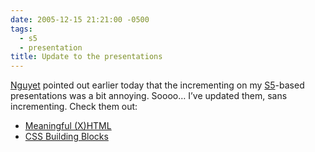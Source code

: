```yaml
---
date: 2005-12-15 21:21:00 -0500
tags:
  - s5
  - presentation
title: Update to the presentations
---
```


[Nguyet](http://www.livejournal.com/users/nofcna/) pointed out earlier today that the incrementing on my [S5](http://www.meyerweb.com/eric/tools/s5/)-based presentations was a bit annoying. Soooo… I’ve updated them, sans incrementing. Check them out:

- [Meaningful (X)HTML](http://sixtwothree.org/presentations/meaningful-xhtml/)
- [CSS Building Blocks](http://sixtwothree.org/presentations/css-building-blocks/)
